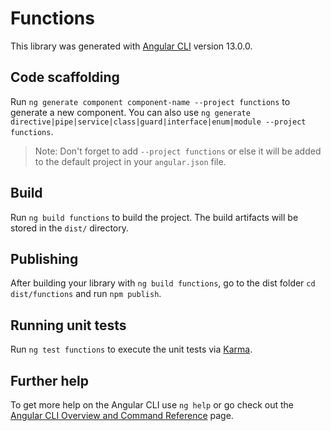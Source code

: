 # Functions

This library was generated with [Angular CLI](https://github.com/angular/angular-cli) version 13.0.0.

## Code scaffolding

Run `ng generate component component-name --project functions` to generate a new component. You can also use `ng generate directive|pipe|service|class|guard|interface|enum|module --project functions`.
> Note: Don't forget to add `--project functions` or else it will be added to the default project in your `angular.json` file. 

## Build

Run `ng build functions` to build the project. The build artifacts will be stored in the `dist/` directory.

## Publishing

After building your library with `ng build functions`, go to the dist folder `cd dist/functions` and run `npm publish`.

## Running unit tests

Run `ng test functions` to execute the unit tests via [Karma](https://karma-runner.github.io).

## Further help

To get more help on the Angular CLI use `ng help` or go check out the [Angular CLI Overview and Command Reference](https://angular.io/cli) page.
